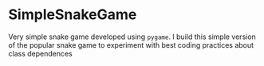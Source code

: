 # SimpleSnakeGame
Very simple snake game developed using `pygame`.
I build this simple version of the popular snake game to experiment with best coding practices about class dependences
